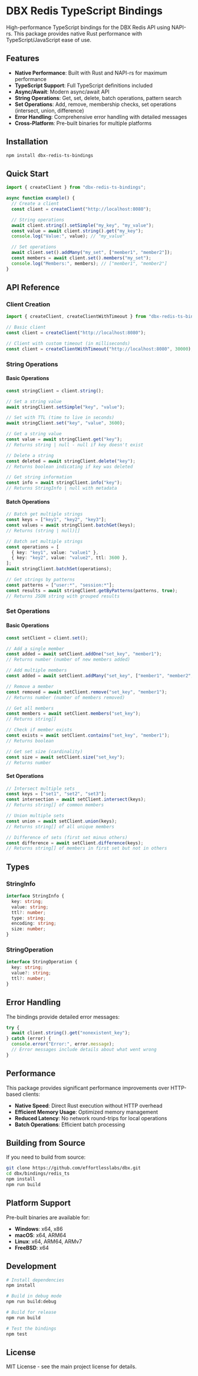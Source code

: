 # DBX Redis TypeScript Bindings

High-performance TypeScript bindings for the DBX Redis API using NAPI-rs. This package provides native Rust performance with TypeScript/JavaScript ease of use.

## Features

- **Native Performance**: Built with Rust and NAPI-rs for maximum performance
- **TypeScript Support**: Full TypeScript definitions included
- **Async/Await**: Modern async/await API
- **String Operations**: Get, set, delete, batch operations, pattern search
- **Set Operations**: Add, remove, membership checks, set operations (intersect, union, difference)
- **Error Handling**: Comprehensive error handling with detailed messages
- **Cross-Platform**: Pre-built binaries for multiple platforms

## Installation

```bash
npm install dbx-redis-ts-bindings
```

## Quick Start

```typescript
import { createClient } from "dbx-redis-ts-bindings";

async function example() {
  // Create a client
  const client = createClient("http://localhost:8080");

  // String operations
  await client.string().setSimple("my_key", "my_value");
  const value = await client.string().get("my_key");
  console.log("Value:", value); // "my_value"

  // Set operations
  await client.set().addMany("my_set", ["member1", "member2"]);
  const members = await client.set().members("my_set");
  console.log("Members:", members); // ["member1", "member2"]
}
```

## API Reference

### Client Creation

```typescript
import { createClient, createClientWithTimeout } from "dbx-redis-ts-bindings";

// Basic client
const client = createClient("http://localhost:8080");

// Client with custom timeout (in milliseconds)
const client = createClientWithTimeout("http://localhost:8080", 30000);
```

### String Operations

#### Basic Operations

```typescript
const stringClient = client.string();

// Set a string value
await stringClient.setSimple("key", "value");

// Set with TTL (time to live in seconds)
await stringClient.set("key", "value", 3600);

// Get a string value
const value = await stringClient.get("key");
// Returns string | null - null if key doesn't exist

// Delete a string
const deleted = await stringClient.delete("key");
// Returns boolean indicating if key was deleted

// Get string information
const info = await stringClient.info("key");
// Returns StringInfo | null with metadata
```

#### Batch Operations

```typescript
// Batch get multiple strings
const keys = ["key1", "key2", "key3"];
const values = await stringClient.batchGet(keys);
// Returns (string | null)[]

// Batch set multiple strings
const operations = [
  { key: "key1", value: "value1" },
  { key: "key2", value: "value2", ttl: 3600 },
];
await stringClient.batchSet(operations);

// Get strings by patterns
const patterns = ["user:*", "session:*"];
const results = await stringClient.getByPatterns(patterns, true);
// Returns JSON string with grouped results
```

### Set Operations

#### Basic Operations

```typescript
const setClient = client.set();

// Add a single member
const added = await setClient.addOne("set_key", "member1");
// Returns number (number of new members added)

// Add multiple members
const added = await setClient.addMany("set_key", ["member1", "member2", "member3"]);

// Remove a member
const removed = await setClient.remove("set_key", "member1");
// Returns number (number of members removed)

// Get all members
const members = await setClient.members("set_key");
// Returns string[]

// Check if member exists
const exists = await setClient.contains("set_key", "member1");
// Returns boolean

// Get set size (cardinality)
const size = await setClient.size("set_key");
// Returns number
```

#### Set Operations

```typescript
// Intersect multiple sets
const keys = ["set1", "set2", "set3"];
const intersection = await setClient.intersect(keys);
// Returns string[] of common members

// Union multiple sets
const union = await setClient.union(keys);
// Returns string[] of all unique members

// Difference of sets (first set minus others)
const difference = await setClient.difference(keys);
// Returns string[] of members in first set but not in others
```

## Types

### StringInfo

```typescript
interface StringInfo {
  key: string;
  value: string;
  ttl?: number;
  type: string;
  encoding: string;
  size: number;
}
```

### StringOperation

```typescript
interface StringOperation {
  key: string;
  value?: string;
  ttl?: number;
}
```

## Error Handling

The bindings provide detailed error messages:

```typescript
try {
  await client.string().get("nonexistent_key");
} catch (error) {
  console.error("Error:", error.message);
  // Error messages include details about what went wrong
}
```

## Performance

This package provides significant performance improvements over HTTP-based clients:

- **Native Speed**: Direct Rust execution without HTTP overhead
- **Efficient Memory Usage**: Optimized memory management
- **Reduced Latency**: No network round-trips for local operations
- **Batch Operations**: Efficient batch processing

## Building from Source

If you need to build from source:

```bash
git clone https://github.com/effortlesslabs/dbx.git
cd dbx/bindings/redis_ts
npm install
npm run build
```

## Platform Support

Pre-built binaries are available for:

- **Windows**: x64, x86
- **macOS**: x64, ARM64
- **Linux**: x64, ARM64, ARMv7
- **FreeBSD**: x64

## Development

```bash
# Install dependencies
npm install

# Build in debug mode
npm run build:debug

# Build for release
npm run build

# Test the bindings
npm test
```

## License

MIT License - see the main project license for details.
